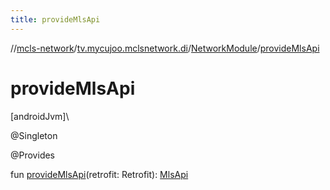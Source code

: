 ```yaml
---
title: provideMlsApi
---
```

//[mcls-network](../../../index.html)/[tv.mycujoo.mclsnetwork.di](../index.html)/[NetworkModule](index.html)/[provideMlsApi](provide-mls-api.html)



# provideMlsApi



[androidJvm]\




@Singleton



@Provides



fun [provideMlsApi](provide-mls-api.html)(retrofit: Retrofit): [MlsApi](../../tv.mycujoo.mclsnetwork.network/-mls-api/index.html)




